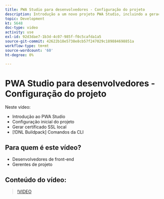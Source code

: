 ```yaml
---
title: PWA Studio para desenvolvedores - Configuração do projeto
description: Introdução a um novo projeto PWA Studio, incluindo a geração de um certificado SSL local e os comandos da CLI do pacote de build.
topic: Development
kt: 5648
doc-type: video
activity: use
exl-id: 92d3dae7-1b3d-4c07-985f-f0c5cafda1a5
source-git-commit: 42622b18e5738e8cb57f247029c189884698851a
workflow-type: tm+mt
source-wordcount: '60'
ht-degree: 0%

---
```


# PWA Studio para desenvolvedores - Configuração do projeto

Neste vídeo:

- Introdução ao PWA Studio
- Configuração inicial do projeto
- Gerar certificado SSL local
- [!DNL Buildpack] Comandos da CLI

## Para quem é este vídeo?

- Desenvolvedores de front-end
- Gerentes de projeto

## Conteúdo do vídeo:

>[!VIDEO](https://video.tv.adobe.com/v/35719?quality=12&learn=on)
